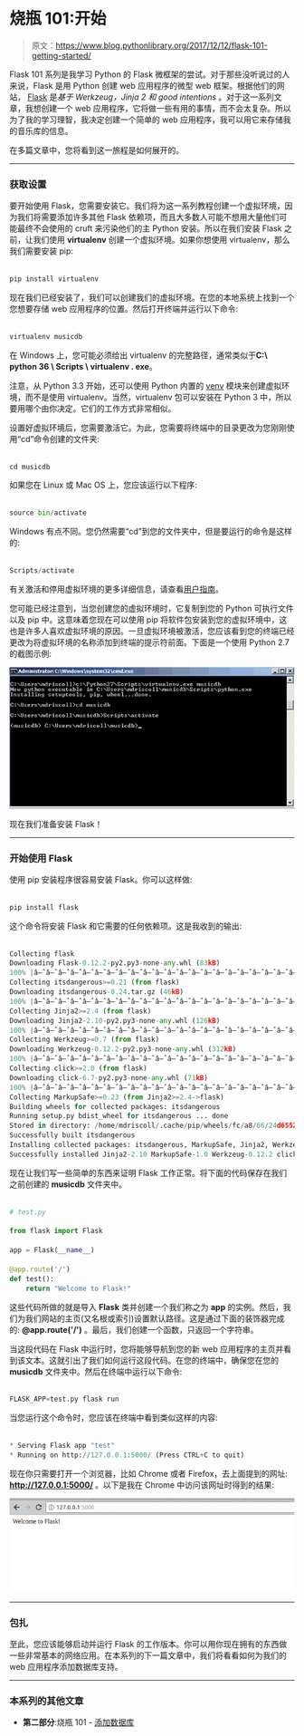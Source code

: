 # 烧瓶 101:开始

> 原文：<https://www.blog.pythonlibrary.org/2017/12/12/flask-101-getting-started/>

Flask 101 系列是我学习 Python 的 Flask 微框架的尝试。对于那些没听说过的人来说，Flask 是用 Python 创建 web 应用程序的微型 web 框架。根据他们的网站， [Flask](http://flask.pocoo.org/) 是*基于 Werkzeug，Jinja 2 和 good intentions* 。对于这一系列文章，我想创建一个 web 应用程序，它将做一些有用的事情，而不会太复杂。所以为了我的学习理智，我决定创建一个简单的 web 应用程序，我可以用它来存储我的音乐库的信息。

在多篇文章中，您将看到这一旅程是如何展开的。

* * *

### 获取设置

要开始使用 Flask，您需要安装它。我们将为这一系列教程创建一个虚拟环境，因为我们将需要添加许多其他 Flask 依赖项，而且大多数人可能不想用大量他们可能最终不会使用的 cruft 来污染他们的主 Python 安装。所以在我们安装 Flask 之前，让我们使用 **virtualenv** 创建一个虚拟环境。如果你想使用 virtualenv，那么我们需要安装 pip:

```py

pip install virtualenv

```

现在我们已经安装了，我们可以创建我们的虚拟环境。在您的本地系统上找到一个您想要存储 web 应用程序的位置。然后打开终端并运行以下命令:

```py

virtualenv musicdb

```

在 Windows 上，您可能必须给出 virtualenv 的完整路径，通常类似于**C:\ python 36 \ Scripts \ virtualenv . exe**。

注意，从 Python 3.3 开始，还可以使用 Python 内置的 [venv](https://docs.python.org/3/library/venv.html) 模块来创建虚拟环境，而不是使用 virtualenv。当然，virtualenv 包可以安装在 Python 3 中，所以要用哪个由你决定。它们的工作方式非常相似。

设置好虚拟环境后，您需要激活它。为此，您需要将终端中的目录更改为您刚刚使用“cd”命令创建的文件夹:

```py

cd musicdb

```

如果您在 Linux 或 Mac OS 上，您应该运行以下程序:

```py

source bin/activate

```

Windows 有点不同。您仍然需要“cd”到您的文件夹中，但是要运行的命令是这样的:

```py

Scripts/activate

```

有关激活和停用虚拟环境的更多详细信息，请查看[用户指南](https://virtualenv.pypa.io/en/stable/userguide/)。

您可能已经注意到，当您创建您的虚拟环境时，它复制到您的 Python 可执行文件以及 pip 中。这意味着您现在可以使用 pip 将软件包安装到您的虚拟环境中，这也是许多人喜欢虚拟环境的原因。一旦虚拟环境被激活，您应该看到您的终端已经更改为将虚拟环境的名称添加到终端的提示符前面。下面是一个使用 Python 2.7 的截图示例:

![](img/9c7ef8a89ce493d83507a17d99ddf0b5.png)

现在我们准备安装 Flask！

* * *

### 开始使用 Flask

使用 pip 安装程序很容易安装 Flask。你可以这样做:

```py

pip install flask

```

这个命令将安装 Flask 和它需要的任何依赖项。这是我收到的输出:

```py

Collecting flask
Downloading Flask-0.12.2-py2.py3-none-any.whl (83kB)
100% |â–ˆâ–ˆâ–ˆâ–ˆâ–ˆâ–ˆâ–ˆâ–ˆâ–ˆâ–ˆâ–ˆâ–ˆâ–ˆâ–ˆâ–ˆâ–ˆâ–ˆâ–ˆâ–ˆâ–ˆâ–ˆâ–ˆâ–ˆâ–ˆâ–ˆâ–ˆâ–ˆâ–ˆâ–ˆâ–ˆâ–ˆâ–ˆ| 92kB 185kB/s
Collecting itsdangerous>=0.21 (from flask)
Downloading itsdangerous-0.24.tar.gz (46kB)
100% |â–ˆâ–ˆâ–ˆâ–ˆâ–ˆâ–ˆâ–ˆâ–ˆâ–ˆâ–ˆâ–ˆâ–ˆâ–ˆâ–ˆâ–ˆâ–ˆâ–ˆâ–ˆâ–ˆâ–ˆâ–ˆâ–ˆâ–ˆâ–ˆâ–ˆâ–ˆâ–ˆâ–ˆâ–ˆâ–ˆâ–ˆâ–ˆ| 51kB 638kB/s
Collecting Jinja2>=2.4 (from flask)
Downloading Jinja2-2.10-py2.py3-none-any.whl (126kB)
100% |â–ˆâ–ˆâ–ˆâ–ˆâ–ˆâ–ˆâ–ˆâ–ˆâ–ˆâ–ˆâ–ˆâ–ˆâ–ˆâ–ˆâ–ˆâ–ˆâ–ˆâ–ˆâ–ˆâ–ˆâ–ˆâ–ˆâ–ˆâ–ˆâ–ˆâ–ˆâ–ˆâ–ˆâ–ˆâ–ˆâ–ˆâ–ˆ| 133kB 277kB/s
Collecting Werkzeug>=0.7 (from flask)
Downloading Werkzeug-0.12.2-py2.py3-none-any.whl (312kB)
100% |â–ˆâ–ˆâ–ˆâ–ˆâ–ˆâ–ˆâ–ˆâ–ˆâ–ˆâ–ˆâ–ˆâ–ˆâ–ˆâ–ˆâ–ˆâ–ˆâ–ˆâ–ˆâ–ˆâ–ˆâ–ˆâ–ˆâ–ˆâ–ˆâ–ˆâ–ˆâ–ˆâ–ˆâ–ˆâ–ˆâ–ˆâ–ˆ| 317kB 307kB/s
Collecting click>=2.0 (from flask)
Downloading click-6.7-py2.py3-none-any.whl (71kB)
100% |â–ˆâ–ˆâ–ˆâ–ˆâ–ˆâ–ˆâ–ˆâ–ˆâ–ˆâ–ˆâ–ˆâ–ˆâ–ˆâ–ˆâ–ˆâ–ˆâ–ˆâ–ˆâ–ˆâ–ˆâ–ˆâ–ˆâ–ˆâ–ˆâ–ˆâ–ˆâ–ˆâ–ˆâ–ˆâ–ˆâ–ˆâ–ˆ| 71kB 414kB/s
Collecting MarkupSafe>=0.23 (from Jinja2>=2.4->flask)
Building wheels for collected packages: itsdangerous
Running setup.py bdist_wheel for itsdangerous ... done
Stored in directory: /home/mdriscoll/.cache/pip/wheels/fc/a8/66/24d655233c757e178d45dea2de22a04c6d92766abfb741129a
Successfully built itsdangerous
Installing collected packages: itsdangerous, MarkupSafe, Jinja2, Werkzeug, click, flask
Successfully installed Jinja2-2.10 MarkupSafe-1.0 Werkzeug-0.12.2 click-6.7 flask-0.12.2 itsdangerous-0.24

```

现在让我们写一些简单的东西来证明 Flask 工作正常。将下面的代码保存在我们之前创建的 **musicdb** 文件夹中。

```py

# test.py

from flask import Flask

app = Flask(__name__)

@app.route('/')
def test():
    return "Welcome to Flask!"

```

这些代码所做的就是导入 **Flask** 类并创建一个我们称之为 **app** 的实例。然后，我们为我们网站的主页(又名根或索引)设置默认路径。这是通过下面的装饰器完成的: **@app.route('/')** 。最后，我们创建一个函数，只返回一个字符串。

当这段代码在 Flask 中运行时，您将能够导航到您的新 web 应用程序的主页并看到该文本。这就引出了我们如何运行这段代码。在您的终端中，确保您在您的 **musicdb** 文件夹中。然后在终端中运行以下命令:

```py

FLASK_APP=test.py flask run

```

当您运行这个命令时，您应该在终端中看到类似这样的内容:

```py

* Serving Flask app "test"
* Running on http://127.0.0.1:5000/ (Press CTRL+C to quit)

```

现在你只需要打开一个浏览器，比如 Chrome 或者 Firefox，去上面提到的网址: **http://127.0.0.1:5000/** 。以下是我在 Chrome 中访问该网址时得到的结果:

![](img/638950e5e97a09ef39f2098d4a89ef93.png)

* * *

### 包扎

至此，您应该能够启动并运行 Flask 的工作版本。你可以用你现在拥有的东西做一些非常基本的网络应用。在本系列的下一篇文章中，我们将看看如何为我们的 web 应用程序添加数据库支持。

* * *

### 本系列的其他文章

*   **第二部分**:烧瓶 101 - [添加数据库](https://www.blog.pythonlibrary.org/2017/12/12/flask-101-adding-a-database/)